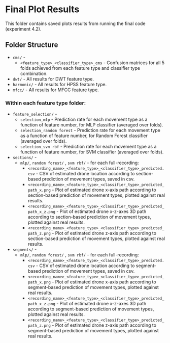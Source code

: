 # Final Plot Results

This folder contains saved plots results from running the final code (experiment 4.2).

## Folder Structure

- `cms/` - 
  * `<feature_type>_<classifier_type>_cms` - Confusion matrices for all 5 folds achieved from each feature type and classifier type combination.
- `dwt/` - All results for DWT feature type.
- `harmonic/` - All results for HPSS feature type.
- `mfcc/` - All results for MFCC feature type.

### Within each feature type folder:

- `feature_selection/` -
  * `selection_mlp` - Prediction rate for each movement type as a function of feature number, for MLP classifier (averaged over folds).
  * `selection_random forest` - Prediction rate for each movement type as a function of feature number, for Random Forest classifier (averaged over folds).
  * `selection_svm rbf` - Prediction rate for each movement type as a function of feature number, for SVM classifier (averaged over folds).
- `sections/` - 
  * `mlp/`, `random forest/` , `svm rbf/` - for each full-recording:
    * `<recording_name>_<feature_type>_<classifier_type>_predicted.csv` - CSV of estimated drone location according to section-based prediction of movement types, saved in csv.
    * `<recording_name>_<feature_type>_<classifier_type>_predicted_path_x.png` - Plot of estimated drone x-axis path according to section-based prediction of movement types, plotted against real results.
    * `<recording_name>_<feature_type>_<classifier_type>_predicted_path_x_z.png` - Plot of estimated drone x-z-axes 3D path according to section-based prediction of movement types, plotted against real results.
    * `<recording_name>_<feature_type>_<classifier_type>_predicted_path_z.png` - Plot of estimated drone z-axis path according to section-based prediction of movement types, plotted against real results.
- `segments/` - 
  * `mlp/`, `random forest/` , `svm rbf/` - for each full-recording:
    * `<recording_name>_<feature_type>_<classifier_type>_predicted.csv` - CSV of estimated drone location according to segment-based prediction of movement types, saved in csv.
    * `<recording_name>_<feature_type>_<classifier_type>_predicted_path_x.png` - Plot of estimated drone x-axis path according to segment-based prediction of movement types, plotted against real results.
    * `<recording_name>_<feature_type>_<classifier_type>_predicted_path_x_z.png` - Plot of estimated drone x-z-axes 3D path according to segment-based prediction of movement types, plotted against real results.
    * `<recording_name>_<feature_type>_<classifier_type>_predicted_path_z.png` - Plot of estimated drone z-axis path according to segment-based prediction of movement types, plotted against real results.